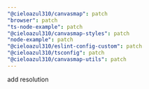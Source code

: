 ```yaml
---
"@cieloazul310/canvasmap": patch
"browser": patch
"ts-node-example": patch
"@cieloazul310/canvasmap-styles": patch
"node-example": patch
"@cieloazul310/eslint-config-custom": patch
"@cieloazul310/tsconfig": patch
"@cieloazul310/canvasmap-utils": patch
---
```


add resolution
